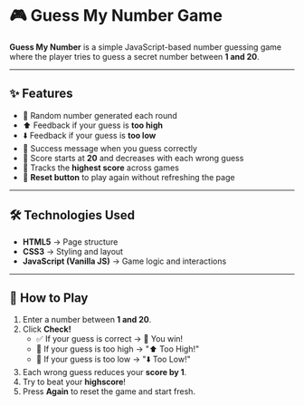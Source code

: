 # 🎮 Guess My Number Game  

**Guess My Number** is a simple JavaScript-based number guessing game where the player tries to guess a secret number between **1 and 20**.  

---

## ✨ Features  
- 🎲 Random number generated each round  
- ⬆️ Feedback if your guess is **too high**  
- ⬇️ Feedback if your guess is **too low**  
- 🎉 Success message when you guess correctly  
- 💯 Score starts at **20** and decreases with each wrong guess  
- 🥇 Tracks the **highest score** across games  
- 🔁 **Reset button** to play again without refreshing the page  

---

## 🛠️ Technologies Used  
- **HTML5** → Page structure  
- **CSS3** → Styling and layout  
- **JavaScript (Vanilla JS)** → Game logic and interactions  

---

## 🚀 How to Play  
1. Enter a number between **1 and 20**.  
2. Click **Check!**  
   - ✅ If your guess is correct → 🎉 You win!  
   - 🔼 If your guess is too high → "⬆️ Too High!"  
   - 🔽 If your guess is too low → "⬇️ Too Low!"  
3. Each wrong guess reduces your **score by 1**.  
4. Try to beat your **highscore**!  
5. Press **Again** to reset the game and start fresh.  




